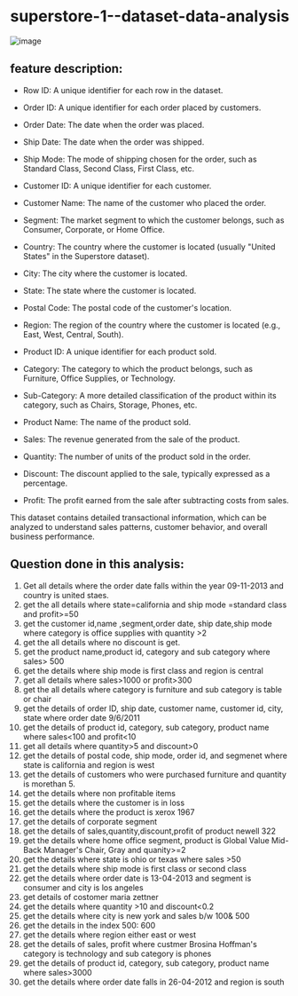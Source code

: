 # superstore-1--dataset-data-analysis
![image](https://github.com/user-attachments/assets/b0adb2e9-80b8-4a52-9e25-107aa59dcf45)

## feature description: 

* Row ID: A unique identifier for each row in the dataset.

* Order ID: A unique identifier for each order placed by customers.

* Order Date: The date when the order was placed.

* Ship Date: The date when the order was shipped.

* Ship Mode: The mode of shipping chosen for the order, such as Standard Class, Second Class, First Class, etc.

* Customer ID: A unique identifier for each customer.

* Customer Name: The name of the customer who placed the order.

* Segment: The market segment to which the customer belongs, such as Consumer, Corporate, or Home Office.

*  Country: The country where the customer is located (usually "United States" in the Superstore dataset).

* City: The city where the customer is located.

* State: The state where the customer is located.

* Postal Code: The postal code of the customer's location.

* Region: The region of the country where the customer is located (e.g., East, West, Central, South).

* Product ID: A unique identifier for each product sold.

* Category: The category to which the product belongs, such as Furniture, Office Supplies, or Technology.

* Sub-Category: A more detailed classification of the product within its category, such as Chairs, Storage, Phones, etc.

* Product Name: The name of the product sold.

* Sales: The revenue generated from the sale of the product.

* Quantity: The number of units of the product sold in the order.

* Discount: The discount applied to the sale, typically expressed as a percentage.

* Profit: The profit earned from the sale after subtracting costs from sales.

This dataset contains detailed transactional information, which can be analyzed to understand sales patterns, customer behavior, and overall business performance.

## Question done in this analysis:

1) Get all details where the order date falls within the year 09-11-2013 and country is united staes.
2) get the all details where state=california and ship mode =standard class and profit>=50
3) get the customer id,name ,segment,order date, ship date,ship mode where category is office supplies with quantity >2
4) get the all details where no discount is get.
5) get the product name,product id, category and sub category where sales> 500
6) get the details where ship mode is first class and region is central
7) get all details where sales>1000 or profit>300
8) get the all details where category is furniture and sub category is table or chair
9) get the details of order ID, ship date, customer name, customer id, city, state where order date 9/6/2011
10) get the details of product id, category, sub category, product name where sales<100 and profit<10
11) get all details where quantity>5 and discount>0
12) get the details of postal code, ship mode, order id, and segmenet where state is california and region is west
13) get the details of customers who were purchased furniture and quantity is morethan 5.
14) get the details where non profitable items
15) get the details where the customer is in loss
16) get the details where the product is xerox 1967
17) get the details of corporate segment
18) get the details of sales,quantity,discount,profit of product newell 322
19) get the details where home office segment, product is Global Value Mid-Back Manager's Chair, Gray and quanity>=2
20) get the details where state is ohio or texas where sales >50
21) get the details where ship mode is first class or second class
22) get the details where order date is 13-04-2013 and segment is consumer and city is los angeles
23) get details of costomer maria zettner
24) get the details  where quantity >10 and discount<0.2
25) get the details where city is new york and sales b/w 100& 500
26) get the details in the index 500: 600
27) get the details where region either east or west
28) get the details of sales, profit where custmer Brosina Hoffman's category is technology and sub category is phones
29) get the details of product id, category, sub category, product name where sales>3000
30) get the details where order date falls in 26-04-2012 and region is south   
